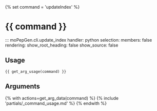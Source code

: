 {% set command = 'updateIndex' %}
# {{ command }}

::: moPepGen.cli.update_index
	handler: python
    selection:
      members: false
    rendering:
      show_root_heading: false
      show_source: false

## Usage

```
{{ get_arg_usage(command) }}
```

## Arguments

{% with actions=get_arg_data(command) %}
{% include 'partials/_command_usage.md' %}
{% endwith %}
